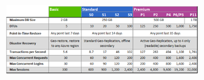 ![Niveles de servicio y niveles de rendimiento](./media/sql-database-service-tiers-table/sql-database-service-tiers-table.png)

<!---HONumber=Nov15_HO2-->